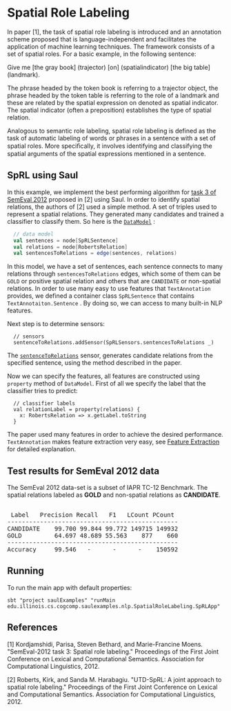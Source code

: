 # Spatial Role Labeling
In paper [1], the task of spatial role labeling is introduced and an annotation scheme proposed that is language-independent and facilitates the application of machine learning techniques. The framework consists of a set of spatial roles. For a basic example, in the following sentence:


Give me [the gray book] (trajector) [on] (spatialindicator) [the big table] (landmark).


The phrase headed by the token book is referring to a trajector object, the phrase headed by the token table is referring to the role of a landmark and these are related by the spatial expression on denoted as spatial indicator. The spatial indicator (often a preposition) establishes the type of spatial relation.


Analogous to semantic role labeling, spatial role labeling is defined as the task of automatic labeling of words or phrases in a sentence with a set of spatial roles. More speciﬁcally, it involves identifying and classifying the spatial arguments of the spatial expressions mentioned in a sentence.


## SpRL using Saul
In this example, we implement the best performing algorithm for [task 3 of SemEval 2012](https://www.cs.york.ac.uk/semeval-2012/task3.html) proposed in [2] using Saul.
In order to identify spatial relations, the authors of [2] used a simple method.
A set of triples used to represent a spatial relations. They generated many candidates and trained a classifier to classify them. So here is the [`DataModel`](RobertsDataModel.scala) :
```scala
  // data model
  val sentences = node[SpRLSentence]
  val relations = node[RobertsRelation]
  val sentencesToRelations = edge(sentences, relations)
```
In this model, we have a set of sentences, each sentence connects to many relations through `sentencesToRelations` edges, which some of them can be `GOLD` or positive spatial relation and others that are `CANDIDATE` or non-spatial relations.
In order to use many easy to use features that `TextAnnotation` provides, we defined a container class `SpRLSentence` that contains `TextAnnotaiton.Sentence` . By doing so, we can access to many built-in NLP features.

Next step is to determine sensors:
```
  // sensors
  sentenceToRelations.addSensor(SpRLSensors.sentencesToRelations _)
```
The [`sentenceToRelations`](SpRLSensors.scala) sensor, generates candidate relations from the specified sentence, using the method described in the paper.

Now we can specify the features, all features are constructed using `property` method of `DataModel`. First of all we specify the label that the classifier tries to predict:
```
  // classifier labels
  val relationLabel = property(relations) {
    x: RobertsRelation => x.getLabel.toString
  }
```

The paper used many features in order to achieve the desired performance. `TextAnnotation` makes feature extraction very easy, see [Feature Extraction](FeatureExtraction.md) for detailed explanation.


## Test results for SemEval 2012 data
The SemEval 2012 data-set is a subset of IAPR TC-12 Benchmark. 
The spatial relations labeled as **GOLD** and non-spatial relations as **CANDIDATE**. 
<pre>  
 Label   Precision Recall   F1   LCount PCount
-----------------------------------------------
CANDIDATE    99.700 99.844 99.772 149715 149932
GOLD         64.697 48.689 55.563    877    660
-----------------------------------------------
Accuracy     99.546   -      -      -    150592
</pre>


## Running
To run the main app with default properties:

```
sbt "project saulExamples" "runMain edu.illinois.cs.cogcomp.saulexamples.nlp.SpatialRoleLabeling.SpRLApp"
```

## References
[1] Kordjamshidi, Parisa, Steven Bethard, and Marie-Francine Moens. "SemEval-2012 task 3: Spatial role labeling." Proceedings of the First Joint Conference on Lexical and Computational Semantics. Association for Computational Linguistics, 2012.

[2] Roberts, Kirk, and Sanda M. Harabagiu. "UTD-SpRL: A joint approach to spatial role labeling." Proceedings of the First Joint Conference on Lexical and Computational Semantics. Association for Computational Linguistics, 2012.
